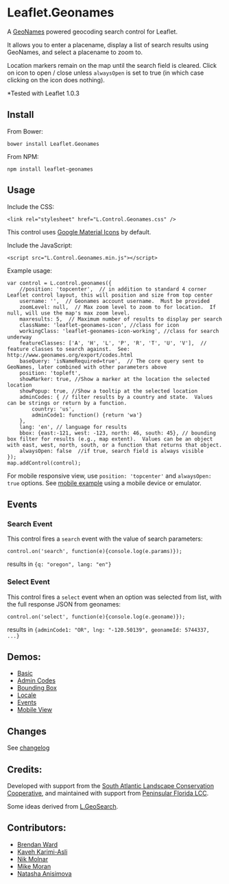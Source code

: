# Leaflet.Geonames

A [GeoNames](http://www.geonames.org/) powered geocoding search control for Leaflet.  

It allows you to enter a placename, display a list of search results using GeoNames,
and select a placename to zoom to.
  
Location markers remain on the map until the search field is cleared.
Click on icon to open / close unless `alwaysOpen` is set to true (in which case clicking on the icon does nothing).

*Tested with Leaflet 1.0.3


## Install

From Bower:

```
bower install Leaflet.Geonames
```


From NPM:

```
npm install leaflet-geonames
```


## Usage

Include the CSS: 

```
<link rel="stylesheet" href="L.Control.Geonames.css" />
```

This control uses [Google Material Icons](https://design.google.com/icons) by default.


Include the JavaScript:

```
<script src="L.Control.Geonames.min.js"></script>
```


Example usage:

```
var control = L.control.geonames({
    //position: 'topcenter',  // in addition to standard 4 corner Leaflet control layout, this will position and size from top center
    username: '',  // Geonames account username.  Must be provided
    zoomLevel: null,  // Max zoom level to zoom to for location.  If null, will use the map's max zoom level.
    maxresults: 5,  // Maximum number of results to display per search
    className: 'leaflet-geonames-icon', //class for icon
    workingClass: 'leaflet-geonames-icon-working', //class for search underway
    featureClasses: ['A', 'H', 'L', 'P', 'R', 'T', 'U', 'V'],  // feature classes to search against.  See: http://www.geonames.org/export/codes.html
    baseQuery: 'isNameRequired=true',  // The core query sent to GeoNames, later combined with other parameters above
    position: 'topleft',
    showMarker: true, //Show a marker at the location the selected location
    showPopup: true, //Show a tooltip at the selected location
    adminCodes: { // filter results by a country and state.  Values can be strings or return by a function.
        country: 'us',
        adminCode1: function() {return 'wa'}
    },
    lang: 'en', // language for results
    bbox: {east:-121, west: -123, north: 46, south: 45}, // bounding box filter for results (e.g., map extent).  Values can be an object with east, west, north, south, or a function that returns that object.
    alwaysOpen: false  //if true, search field is always visible
});
map.addControl(control);
```

For mobile responsive view, use `position: 'topcenter'` and `alwaysOpen: true` options.
See [mobile example](http://consbio.github.io/Leaflet.Geonames/examples/mobileview.html)
using a mobile device or emulator.


## Events


### Search Event
This control fires a `search` event with the value of search parameters:

`control.on('search', function(e){console.log(e.params)});`

results in
`{q: "oregon", lang: "en"}`


### Select Event
This control fires a `select` event when an option was selected from list, 
with the full response JSON from geonames:

`control.on('select', function(e){console.log(e.geoname)});`

results in 
`{adminCode1: "OR", lng: "-120.50139", geonameId: 5744337, ...}`


## Demos:
- [Basic](http://consbio.github.io/Leaflet.Geonames/examples/basic.html)
- [Admin Codes](http://consbio.github.io/Leaflet.Geonames/examples/adminCodes.html)
- [Bounding Box](http://consbio.github.io/Leaflet.Geonames/examples/bbox.html)
- [Locale](http://consbio.github.io/Leaflet.Geonames/examples/locale.html)
- [Events](http://consbio.github.io/Leaflet.Geonames/examples/events.html)
- [Mobile View](http://consbio.github.io/Leaflet.Geonames/examples/mobileview.html)


## Changes
See [changelog](CHANGES.md)


## Credits:
Developed with support from the [South Atlantic Landscape Conservation Cooperative](http://www.southatlanticlcc.org/), and maintained with support from [Peninsular Florida LCC](http://peninsularfloridalcc.org/).

Some ideas derived from [L.GeoSearch](https://github.com/smeijer/L.GeoSearch).

## Contributors: 
* [Brendan Ward](https://github.com/brendan-ward) 
* [Kaveh Karimi-Asli](https://github.com/ka7eh)
* [Nik Molnar](https://github.com/nikmolnar)
* [Mike Moran](https://github.com/mikemoraned)
* [Natasha Anisimova](https://github.com/anisimon)
